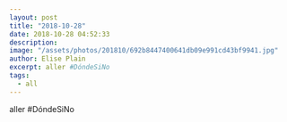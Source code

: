 ```yaml
---
layout: post
title: "2018-10-28"
date: 2018-10-28 04:52:33
description: 
image: "/assets/photos/201810/692b8447400641db09e991cd43bf9941.jpg"
author: Elise Plain
excerpt: aller #DóndeSiNo
tags: 
  - all
---
```


aller #DóndeSiNo
<p></p>

